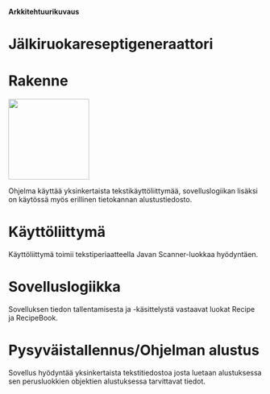 **Arkkitehtuurikuvaus**

# Jälkiruokareseptigeneraattori

# Rakenne #
<img src="https://github.com/melting8snowman/ot-harjoitustyo/dokumentaatio/rakenne.png" width="160">

Ohjelma käyttää yksinkertaista tekstikäyttöliittymää, sovelluslogiikan lisäksi on käytössä myös erillinen tietokannan alustustiedosto.

# Käyttöliittymä #
Käyttöliittymä toimii tekstiperiaatteella Javan Scanner-luokkaa hyödyntäen.

# Sovelluslogiikka #
Sovelluksen tiedon tallentamisesta ja -käsittelystä vastaavat luokat Recipe ja RecipeBook.

# Pysyväistallennus/Ohjelman alustus #
Sovellus hyödyntää yksinkertaista tekstitiedostoa josta luetaan alustuksessa sen perusluokkien objektien alustuksessa tarvittavat tiedot.






